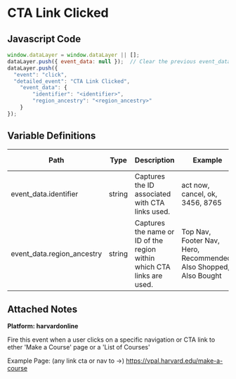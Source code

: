 # CTA Link Clicked

### 

## Javascript Code
```js
window.dataLayer = window.dataLayer || [];
dataLayer.push({ event_data: null });  // Clear the previous event_data object.
dataLayer.push({
  "event": "click",
  "detailed_event": "CTA Link Clicked",
    "event_data": {
        "identifier": "<identifier>",
        "region_ancestry": "<region_ancestry>"
    }
});
```

## Variable Definitions

|Path|Type|Description|Example|Pattern|Min Length|Max Length|Minimum|Maximum|Multiple Of|
| --- | --- | --- | --- | --- | --- | --- | --- | --- | --- |
|event_data.identifier|string|Captures the ID associated with CTA links used.|act now, cancel, ok, 3456, 8765|||||||
|event_data.region_ancestry|string|Captures the name or ID of the region within which CTA links are used.|Top Nav, Footer Nav, Hero, Recommended, Also Shopped, Also Bought|||||||

## Attached Notes

<p><span data-sheets-value="{&quot;1&quot;:2,&quot;2&quot;:&quot;https://vpal.harvard.edu/make-a-course\nclicks on CTAs or Nav Clicks to either Make a course OR Courses list&quot;}" data-sheets-userformat="{&quot;2&quot;:1049345,&quot;3&quot;:{&quot;1&quot;:0},&quot;11&quot;:4,&quot;12&quot;:0,&quot;23&quot;:1}" data-sheets-textstyleruns="{&quot;1&quot;:0,&quot;2&quot;:{&quot;2&quot;:{&quot;1&quot;:2,&quot;2&quot;:1136076},&quot;9&quot;:1}}{&quot;1&quot;:39}" data-sheets-hyperlinkruns="{&quot;1&quot;:0,&quot;2&quot;:&quot;https://vpal.harvard.edu/make-a-course&quot;}{&quot;1&quot;:39}"><strong>Platform: harvardonline</strong></span></p>
<p><span data-sheets-value="{&quot;1&quot;:2,&quot;2&quot;:&quot;https://vpal.harvard.edu/make-a-course\nclicks on CTAs or Nav Clicks to either Make a course OR Courses list&quot;}" data-sheets-userformat="{&quot;2&quot;:1049345,&quot;3&quot;:{&quot;1&quot;:0},&quot;11&quot;:4,&quot;12&quot;:0,&quot;23&quot;:1}" data-sheets-textstyleruns="{&quot;1&quot;:0,&quot;2&quot;:{&quot;2&quot;:{&quot;1&quot;:2,&quot;2&quot;:1136076},&quot;9&quot;:1}}{&quot;1&quot;:39}" data-sheets-hyperlinkruns="{&quot;1&quot;:0,&quot;2&quot;:&quot;https://vpal.harvard.edu/make-a-course&quot;}{&quot;1&quot;:39}">Fire this event when a user clicks on a specific navigation or CTA link to ether 'Make a Course' page or a 'List of Courses'</span></p>
<p><span data-sheets-value="{&quot;1&quot;:2,&quot;2&quot;:&quot;https://vpal.harvard.edu/make-a-course\nclicks on CTAs or Nav Clicks to either Make a course OR Courses list&quot;}" data-sheets-userformat="{&quot;2&quot;:1049345,&quot;3&quot;:{&quot;1&quot;:0},&quot;11&quot;:4,&quot;12&quot;:0,&quot;23&quot;:1}" data-sheets-textstyleruns="{&quot;1&quot;:0,&quot;2&quot;:{&quot;2&quot;:{&quot;1&quot;:2,&quot;2&quot;:1136076},&quot;9&quot;:1}}{&quot;1&quot;:39}" data-sheets-hyperlinkruns="{&quot;1&quot;:0,&quot;2&quot;:&quot;https://vpal.harvard.edu/make-a-course&quot;}{&quot;1&quot;:39}">Example Page: (any link cta or nav to -&gt;) </span><span data-sheets-value="{&quot;1&quot;:2,&quot;2&quot;:&quot;https://vpal.harvard.edu/make-a-course\nclicks on CTAs or Nav Clicks to either Make a course OR Courses list&quot;}" data-sheets-userformat="{&quot;2&quot;:1049345,&quot;3&quot;:{&quot;1&quot;:0},&quot;11&quot;:4,&quot;12&quot;:0,&quot;23&quot;:1}" data-sheets-textstyleruns="{&quot;1&quot;:0,&quot;2&quot;:{&quot;2&quot;:{&quot;1&quot;:2,&quot;2&quot;:1136076},&quot;9&quot;:1}}{&quot;1&quot;:39}" data-sheets-hyperlinkruns="{&quot;1&quot;:0,&quot;2&quot;:&quot;https://vpal.harvard.edu/make-a-course&quot;}{&quot;1&quot;:39}"><a class="in-cell-link" href="https://vpal.harvard.edu/make-a-course" target="_blank" rel="noopener">https://vpal.harvard.edu/make-a-course<br /></a><br /></span></p>

